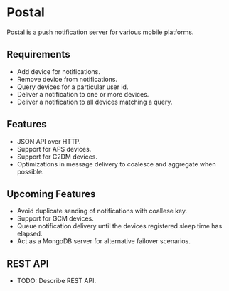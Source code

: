 # Postal

Postal is a push notification server for various mobile platforms.

## Requirements

 * Add device for notifications.
 * Remove device from notifications.
 * Query devices for a particular user id.
 * Deliver a notification to one or more devices.
 * Deliver a notification to all devices matching a query.

## Features

 * JSON API over HTTP.
 * Support for APS devices.
 * Support for C2DM devices.
 * Optimizations in message delivery to coalesce and aggregate when possible.

## Upcoming Features

 * Avoid duplicate sending of notifications with coallese key.
 * Support for GCM devices.
 * Queue notification delivery until the devices registered sleep time
   has elapsed.
 * Act as a MongoDB server for alternative failover scenarios.

## REST API

 * TODO: Describe REST API.
